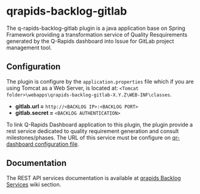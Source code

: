 # qrapids-backlog-gitlab

The q-rapids-backlog-gitlab plugin is a java application base on Spring Framework providing a transformation service of Quality Resquirements generated by the Q-Rapids dashboard into Issue for GitLab project management tool.

## Configuration

The plugin is configure by the `application.properties` file which if you are using Tomcat as a Web Server, is located at: `<Tomcat folder>\webapps\qrapids-backlog-gitlab-X.Y.Z\WEB-INF\classes`.

* **gitlab.url =** `http://<BACKLOG IP>:<BACKLOG PORT>` 
* **gitlab.secret =** `<BACKLOG AUTHENTICATION>`

To link Q-Rapids Dashboard application to this plugin, the plugin provide a rest service dedicated to quality requirement generation and consult milestones/phases. The URL of this service must be configure on [qr-dashboard configuration file](https://github.com/q-rapids/qrapids-dashboard/wiki/Configuration-File).

## Documentation

The REST API services documentation is available at [qrapids Backlog Services](https://github.com/q-rapids/qrapids-dashboard/wiki/qrapids-backlog-Services) wiki section.

